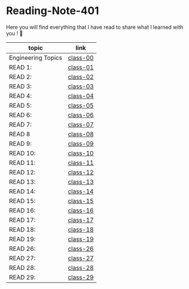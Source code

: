 # Reading-Note-401

Here you will find everything that I have read to share what I learned with you ! 💙

 topic          | link  |
| ------------- | ------------- |
| Engineering Topics |[class-00](https://reham-omar.github.io/Reading-Notes-401/Engineering%20Topics)  |
| READ 1: | [class-01](https://reham-omar.github.io/Reading-Notes-401/class-01)  |
| READ 2: | [class-02](https://reham-omar.github.io/Reading-Notes-401/class-02)  |
| READ 3: | [class-03](https://reham-omar.github.io/Reading-Notes-401/class-03)  |
| READ 4: | [class-04](https://reham-omar.github.io/Reading-Notes-401/class-04) |
| READ 5: | [class-05](https://reham-omar.github.io/Reading-Notes-401/class-05) |
| READ 6: |[class-06 ](https://reham-omar.github.io/Reading-Notes-401/class-06) |
| READ 7: | [class-07](https://reham-omar.github.io/Reading-Notes-401/class-07)  |
| READ 8 |  [class-08](https://reham-omar.github.io/Reading-Notes-401/class-08) |
| READ 9: | [class-09](https://reham-omar.github.io/Reading-Notes-401/class-09)|
| READ 10: | [class-10](https://reham-omar.github.io/Reading-Notes-401/class-10) |
| READ 11: | [class-11](https://reham-omar.github.io/Reading-Notes-401/class-11) |
| READ 12: |[class-12](https://reham-omar.github.io/Reading-Notes-401/class-12) |
| READ 13: |[class-13](https://reham-omar.github.io/Reading-Notes-401/class-13) |
| READ 14: |[class-14](https://reham-omar.github.io/Reading-Notes-401/class-14) |
| READ 15: | [class-15](https://reham-omar.github.io/Reading-Notes-401/class-15)|
| READ 16: | [class-16](https://reham-omar.github.io/Reading-Notes-401/class-16)|
| READ 17: | [class-17](https://reham-omar.github.io/Reading-Notes-401/class-17)|
| READ 18: | [class-18](https://reham-omar.github.io/Reading-Notes-401/class-18)|
| READ 19: | [class-19](https://reham-omar.github.io/Reading-Notes-401/class-19)|
| READ 26: | [class-26](https://reham-omar.github.io/Reading-Notes-401/class-26)|
| READ 27: | [class-27](https://reham-omar.github.io/Reading-Notes-401/class-27)|
| READ 28: | [class-28](https://reham-omar.github.io/Reading-Notes-401/class-28)|
| READ 29: | [class-29](https://reham-omar.github.io/Reading-Notes-401/class-29)|





